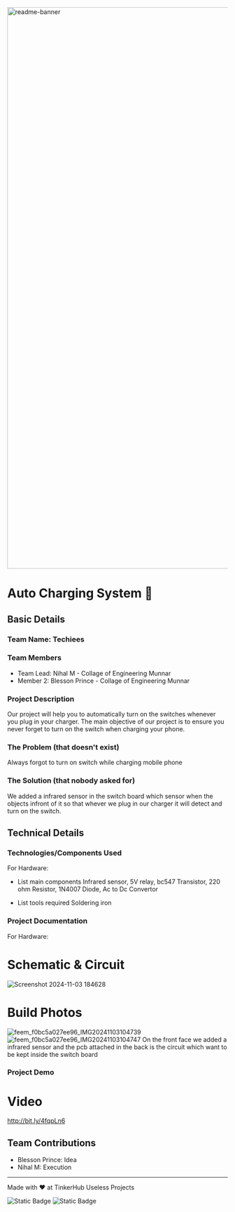 <img width="1280" alt="readme-banner" src="https://github.com/user-attachments/assets/35332e92-44cb-425b-9dff-27bcf1023c6c">

# Auto Charging System 🎯


## Basic Details
### Team Name: Techiees


### Team Members
- Team Lead: Nihal M - Collage of Engineering Munnar
- Member 2: Blesson Prince - Collage of Engineering Munnar

### Project Description
Our project will help you to automatically turn on the switches whenever you plug in your charger. The main objective of our project is to ensure you never forget to turn on the switch when charging your phone.

### The Problem (that doesn't exist)
Always forgot to turn on switch while charging mobile phone

### The Solution (that nobody asked for)
We added a infrared sensor in the switch board which sensor when the objects infront of it so that whever we plug in our charger it will detect and turn on the switch.

## Technical Details
### Technologies/Components Used

For Hardware:
- List main components
Infrared sensor,
5V relay,
bc547 Transistor,
220 ohm Resistor,
1N4007 Diode,
Ac to Dc Convertor


- List tools required
  Soldering iron

### Project Documentation
For Hardware:

# Schematic & Circuit

![Screenshot 2024-11-03 184628](https://github.com/user-attachments/assets/d7ef2000-35be-4109-bfd4-f76da563e4f2)

# Build Photos
![feem_f0bc5a027ee96_IMG20241103104739](https://github.com/user-attachments/assets/eb9979f0-2e9b-49bb-98c0-b81d984925c5)
![feem_f0bc5a027ee96_IMG20241103104747](https://github.com/user-attachments/assets/f17166f7-ea8b-41e5-a26d-593c560087fb)
On the front face we added a infrared sensor and the pcb attached in the back is the circuit which want to be kept inside the switch board


### Project Demo
# Video
http://bit.ly/4fqpLn6

## Team Contributions
- Blesson Prince: Idea
- Nihal M: Execution

---
Made with ❤️ at TinkerHub Useless Projects 

![Static Badge](https://img.shields.io/badge/TinkerHub-24?color=%23000000&link=https%3A%2F%2Fwww.tinkerhub.org%2F)
![Static Badge](https://img.shields.io/badge/UselessProject--24-24?link=https%3A%2F%2Fwww.tinkerhub.org%2Fevents%2FQ2Q1TQKX6Q%2FUseless%2520Projects)



